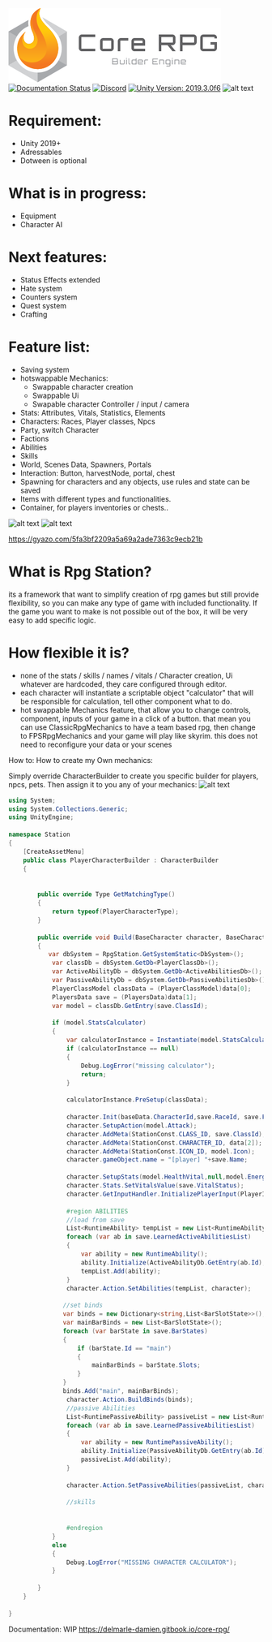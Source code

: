 
![](images/rpg_core_icon.png)  [![Documentation Status](https://readthedocs.org/projects/ansicolortags/badge/?version=latest)](https://delmarle-damien.gitbook.io/core-rpg/) [![Discord](https://img.shields.io/discord/715220834683191344.svg?label=&logo=discord&logoColor=ffffff&color=7389D8&labelColor=6A7EC2)](https://discord.gg/9GRnNM)  [![Unity Version: 2019.3.0f6](https://img.shields.io/badge/Unity-2019.3.0f6-333333.svg?logo=unity)](https://unity3d.com/get-unity/download/archive) 
![alt text](https://i.gyazo.com/21052d9f3a8924f7860a42f41d5868a2.jpg)
# Requirement:
- Unity 2019+
- Adressables
- Dotween is optional
# What is in progress: 
- Equipment
- Character AI
# Next features: 
- Status Effects extended
- Hate system
- Counters system
- Quest system
- Crafting
# Feature list:
- Saving system
- hotswappable Mechanics:
  - Swappable character creation
  - Swappable Ui
  - Swapable character Controller / input / camera
- Stats: Attributes, Vitals, Statistics, Elements
- Characters: Races, Player classes, Npcs
- Party, switch Character
- Factions
- Abilities
- Skills
- World, Scenes Data, Spawners, Portals
- Interaction: Button, harvestNode, portal, chest
- Spawning for characters and any objects, use rules and state can be saved 
- Items with different types and functionalities.
- Container, for players inventories or chests..

![alt text](https://i.gyazo.com/f4625456c7d35ba03a5c93b438253aaa.png)
![alt text](https://i.gyazo.com/b9b99aa6f4469ff422696f89bcc6c983.png)

https://gyazo.com/5fa3bf2209a5a69a2ade7363c9ecb21b

# What is Rpg Station?

its a framework that want to simplify creation of rpg games but still provide flexibility, so you can make any type of game with included functionality. If the game you want to make is not possible out of the box, it will be very easy to add specific logic.

# How flexible it is?

- none of the stats / skills / names / vitals / Character creation, Ui whatever are hardcoded, they care configured through editor.
- each character will instantiate a scriptable object "calculator" that will be responsible for calculation, tell other component what to do.
- hot swappable Mechanics feature, that allow you to change controls, component, inputs of your game in a click of a button. that mean you can use ClassicRpgMechanics to have a team based rpg, then change to FPSRpgMechanics and your game will play like skyrim. this does not need to reconfigure your data or your scenes

How to:
How to create my Own mechanics:

Simply override CharacterBuilder to create you specific builder for players, npcs, pets. Then assign it to you any of your mechanics:
![alt text](https://i.gyazo.com/7221583c6d778216523c5c28bd0b4125.png)

``` csharp
using System;
using System.Collections.Generic;
using UnityEngine;

namespace Station
{
    [CreateAssetMenu]
    public class PlayerCharacterBuilder : CharacterBuilder
    {
        

        public override Type GetMatchingType()
        {
            return typeof(PlayerCharacterType);
        }

        public override void Build(BaseCharacter character, BaseCharacterData baseData, object[] data)
        {
           var dbSystem = RpgStation.GetSystemStatic<DbSystem>();
            var classDb = dbSystem.GetDb<PlayerClassDb>();
            var ActiveAbilityDb = dbSystem.GetDb<ActiveAbilitiesDb>();
            var PassiveAbilityDb = dbSystem.GetDb<PassiveAbilitiesDb>();
            PlayerClassModel classData = (PlayerClassModel)data[0];
            PlayersData save = (PlayersData)data[1];
            var model = classDb.GetEntry(save.ClassId);
         
            if (model.StatsCalculator)
            {
                var calculatorInstance = Instantiate(model.StatsCalculator, character.transform) as PlayerCalculations;
                if (calculatorInstance == null)
                {
                    Debug.LogError("missing calculator");
                    return;
                }

                calculatorInstance.PreSetup(classData);
                
                character.Init(baseData.CharacterId,save.RaceId, save.FactionId, save.GenderId, calculatorInstance, save.Name);
                character.SetupAction(model.Attack);     
                character.AddMeta(StationConst.CLASS_ID, save.ClassId);
                character.AddMeta(StationConst.CHARACTER_ID, data[2]);
                character.AddMeta(StationConst.ICON_ID, model.Icon);
                character.gameObject.name = "[player] "+save.Name;
                
                character.SetupStats(model.HealthVital,null,model.EnergyVitals.ToArray());
                character.Stats.SetVitalsValue(save.VitalStatus);
                character.GetInputHandler.InitializePlayerInput(PlayerInput.Instance);
                
                #region ABILITIES
                //load from save
                List<RuntimeAbility> tempList = new List<RuntimeAbility>();
                foreach (var ab in save.LearnedActiveAbilitiesList)
                {
                    var ability = new RuntimeAbility();
                    ability.Initialize(ActiveAbilityDb.GetEntry(ab.Id),ab.Rank ,ab.CoolDown, character,ab.Id);
                    tempList.Add(ability);
                }
                character.Action.SetAbilities(tempList, character);
                
               //set binds
               var binds = new Dictionary<string,List<BarSlotState>>();
               var mainBarBinds = new List<BarSlotState>();
               foreach (var barState in save.BarStates)
               {
                   if (barState.Id == "main")
                   {
                       mainBarBinds = barState.Slots;
                   }
               }
               binds.Add("main", mainBarBinds);
                character.Action.BuildBinds(binds);
                //passive Abilities
                List<RuntimePassiveAbility> passiveList = new List<RuntimePassiveAbility>();
                foreach (var ab in save.LearnedPassiveAbilitiesList)
                {
                    var ability = new RuntimePassiveAbility();
                    ability.Initialize(PassiveAbilityDb.GetEntry(ab.Id),ab.Rename, character);
                    passiveList.Add(ability);
                }
                
                character.Action.SetPassiveAbilities(passiveList, character);

                //skills
                
                
                #endregion
            }
            else
            {
                Debug.LogError("MISSING CHARACTER CALCULATOR");
            }

        }
    }

}

```
Documentation: WIP https://delmarle-damien.gitbook.io/core-rpg/
